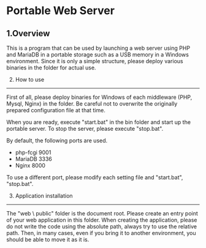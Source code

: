 Portable Web Server
===================

1.Overview
-----------
This is a program that can be used by launching a web server using PHP and MariaDB in a portable storage such as a USB memory in a Windows environment.
Since it is only a simple structure, please deploy various binaries in the folder for actual use.

2. How to use
--------------
First of all, please deploy binaries for Windows of each middleware (PHP, Mysql, Nginx) in the folder.
Be careful not to overwrite the originally prepared configuration file at that time.

When you are ready, execute "start.bat" in the bin folder and start up the portable server.
To stop the server, please execute "stop.bat".

By default, the following ports are used.

- php-fcgi 9001
- MariaDB 3336
- Nginx 8000

To use a different port, please modify each setting file and "start.bat", "stop.bat".

3. Application installation
----------------------------
The "web \ public" folder is the document root. Please create an entry point of your web application in this folder.
When creating the application, please do not write the code using the absolute path, always try to use the relative path.
Then, in many cases, even if you bring it to another environment, you should be able to move it as it is.